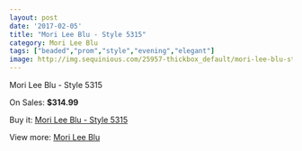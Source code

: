 ```yaml
---
layout: post
date: '2017-02-05'
title: "Mori Lee Blu - Style 5315"
category: Mori Lee Blu
tags: ["beaded","prom","style","evening","elegant"]
image: http://img.sequinious.com/25957-thickbox_default/mori-lee-blu-style-5315.jpg
---
```

Mori Lee Blu - Style 5315

On Sales: **$314.99**
<a href="https://www.sequinious.com/mori-lee-blu/10704-mori-lee-blu-style-5315.html"><amp-img layout="responsive" width="600" height="600" src="//img.sequinious.com/25957-thickbox_default/mori-lee-blu-style-5315.jpg" alt="Mori Lee Blu - Style 5315 0" /></a>
<a href="https://www.sequinious.com/mori-lee-blu/10704-mori-lee-blu-style-5315.html"><amp-img layout="responsive" width="600" height="600" src="//img.sequinious.com/25958-thickbox_default/mori-lee-blu-style-5315.jpg" alt="Mori Lee Blu - Style 5315 1" /></a>
<a href="https://www.sequinious.com/mori-lee-blu/10704-mori-lee-blu-style-5315.html"><amp-img layout="responsive" width="600" height="600" src="//img.sequinious.com/25959-thickbox_default/mori-lee-blu-style-5315.jpg" alt="Mori Lee Blu - Style 5315 2" /></a>
<a href="https://www.sequinious.com/mori-lee-blu/10704-mori-lee-blu-style-5315.html"><amp-img layout="responsive" width="600" height="600" src="//img.sequinious.com/25960-thickbox_default/mori-lee-blu-style-5315.jpg" alt="Mori Lee Blu - Style 5315 3" /></a>

Buy it: [Mori Lee Blu - Style 5315](https://www.sequinious.com/mori-lee-blu/10704-mori-lee-blu-style-5315.html "Mori Lee Blu - Style 5315")

View more: [Mori Lee Blu](https://www.sequinious.com/28-mori-lee-blu "Mori Lee Blu")